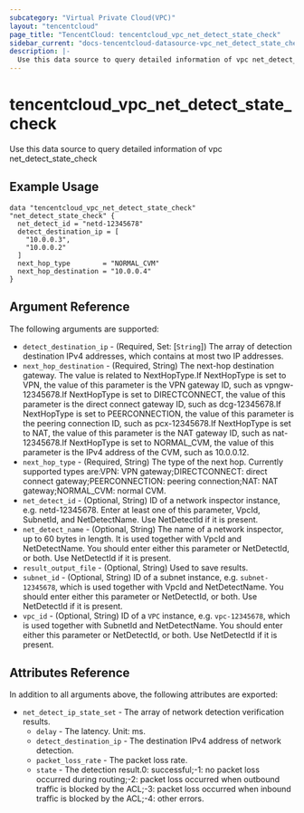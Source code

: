 ```yaml
---
subcategory: "Virtual Private Cloud(VPC)"
layout: "tencentcloud"
page_title: "TencentCloud: tencentcloud_vpc_net_detect_state_check"
sidebar_current: "docs-tencentcloud-datasource-vpc_net_detect_state_check"
description: |-
  Use this data source to query detailed information of vpc net_detect_state_check
---
```


# tencentcloud_vpc_net_detect_state_check

Use this data source to query detailed information of vpc net_detect_state_check

## Example Usage

```hcl
data "tencentcloud_vpc_net_detect_state_check" "net_detect_state_check" {
  net_detect_id = "netd-12345678"
  detect_destination_ip = [
    "10.0.0.3",
    "10.0.0.2"
  ]
  next_hop_type        = "NORMAL_CVM"
  next_hop_destination = "10.0.0.4"
}
```

## Argument Reference

The following arguments are supported:

* `detect_destination_ip` - (Required, Set: [`String`]) The array of detection destination IPv4 addresses, which contains at most two IP addresses.
* `next_hop_destination` - (Required, String) The next-hop destination gateway. The value is related to NextHopType.If NextHopType is set to VPN, the value of this parameter is the VPN gateway ID, such as vpngw-12345678.If NextHopType is set to DIRECTCONNECT, the value of this parameter is the direct connect gateway ID, such as dcg-12345678.If NextHopType is set to PEERCONNECTION, the value of this parameter is the peering connection ID, such as pcx-12345678.If NextHopType is set to NAT, the value of this parameter is the NAT gateway ID, such as nat-12345678.If NextHopType is set to NORMAL_CVM, the value of this parameter is the IPv4 address of the CVM, such as 10.0.0.12.
* `next_hop_type` - (Required, String) The type of the next hop. Currently supported types are:VPN: VPN gateway;DIRECTCONNECT: direct connect gateway;PEERCONNECTION: peering connection;NAT: NAT gateway;NORMAL_CVM: normal CVM.
* `net_detect_id` - (Optional, String) ID of a network inspector instance, e.g. netd-12345678. Enter at least one of this parameter, VpcId, SubnetId, and NetDetectName. Use NetDetectId if it is present.
* `net_detect_name` - (Optional, String) The name of a network inspector, up to 60 bytes in length. It is used together with VpcId and NetDetectName. You should enter either this parameter or NetDetectId, or both. Use NetDetectId if it is present.
* `result_output_file` - (Optional, String) Used to save results.
* `subnet_id` - (Optional, String) ID of a subnet instance, e.g. `subnet-12345678`, which is used together with VpcId and NetDetectName. You should enter either this parameter or NetDetectId, or both. Use NetDetectId if it is present.
* `vpc_id` - (Optional, String) ID of a `VPC` instance, e.g. `vpc-12345678`, which is used together with SubnetId and NetDetectName. You should enter either this parameter or NetDetectId, or both. Use NetDetectId if it is present.

## Attributes Reference

In addition to all arguments above, the following attributes are exported:

* `net_detect_ip_state_set` - The array of network detection verification results.
  * `delay` - The latency. Unit: ms.
  * `detect_destination_ip` - The destination IPv4 address of network detection.
  * `packet_loss_rate` - The packet loss rate.
  * `state` - The detection result.0: successful;-1: no packet loss occurred during routing;-2: packet loss occurred when outbound traffic is blocked by the ACL;-3: packet loss occurred when inbound traffic is blocked by the ACL;-4: other errors.



